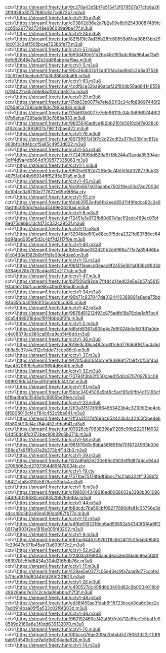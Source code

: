cctv1,https://stream1.freetv.fun/9c278a43d5bf7e515412f079507a71cfb8a263ff4938b30757880c9c7cd972b7.m3u8
cctv1,https://stream1.freetv.fun/cctv1-35.m3u8
cctv1,https://stream1.freetv.fun/c03802d36e2a7b2a99e6b925430087489fccc65b2677927349e696039a9ba47f.m3u8
cctv1,https://stream1.freetv.fun/cctv1-24.m3u8
cctv1,https://stream1.freetv.fun/82f5f9fc7ad35b28fc60553d81ea988f3bb291dc010c3af1505bcae723b6fe77.m3u8
cctv1,https://stream1.freetv.fun/cctv1-57.m3u8
cctv1,https://stream1.freetv.fun/b93d490e51d26c48c193adc68a964aaf3a96dfd82649e7ad2b2dd88abb4af9aa.m3u8
cctv1,https://stream1.freetv.fun/cctv1-5.m3u8
cctv1,https://stream1.freetv.fun/90c26db02d12a4f2fab3ad9a0c2b6a3752672c97ee13cebcb3f1b3b386c8ba68.m3u8
cctv1,https://stream1.freetv.fun/cctv1-63.m3u8
cctv1,https://stream1.freetv.fun/4cdf6ce32ba96acaf22f80db58ad641465590794022c657d9e84df03a1de5f7b.m3u8
cctv1,https://stream1.freetv.fun/cctv1-29.m3u8
cctv1,https://stream1.freetv.fun/17dd63b0077e7efe96113c34cfb89697446f207b5efca7395ade183c7885a833.m3u8
cctv1,https://stream1.freetv.fun/17dd63b0077e7efe96113c34cfb89697446f207b5efca7395ade183c7885a833.m3u8
cctv1,https://stream1.freetv.fun/9605646adfce182bb2101b5610cbf7e028c64f62cad0c993807b7961f2bae422.m3u8
cctv1,https://stream1.freetv.fun/cctv1-76.m3u8
cctv1,https://stream1.freetv.fun/8973ff67af3f7c2d22cdf2a379e20b1bc812e963bfb3fd4bccf5a85c4953d022.m3u8
cctv1,https://stream1.freetv.fun/cctv1-54.m3u8
cctv1,https://stream1.freetv.fun/772478f6dd829a87f8b244a11aeda35394ae3d1f4d9a4db664d1f39577335063.m3u8
cctv1,https://stream1.freetv.fun/cctv1-1.m3u8
cctv1,https://stream1.freetv.fun/0905e6f82d72f6c6a745f5f5bf328779cb3348751e044b96934fff521f5d97a5.m3u8
cctv1,https://stream1.freetv.fun/cctv1-45.m3u8
cctv1,https://stream1.freetv.fun/8c6fe567b03aabbe7502f9ea23d78d7003d6c104cc3a6790e777672e65b9f86a.ctv
cctv1,https://stream1.freetv.fun/cctv1-55.ctv
cctv1,https://stream1.freetv.fun/6deb3952e4b8fb2eed85d1149fedca90c2e90a016c050dcfea5a45469e0629ad.m3u8
cctv1,https://stream1.freetv.fun/cctv1-8.m3u8
cctv1,https://stream1.freetv.fun/72451e1a972fb80d97e1ac1f2adc469ec07bf8e075deb9c13cfd72c332c2953f.m3u8
cctv1,https://stream1.freetv.fun/cctv1-11.m3u8
cctv1,https://stream1.freetv.fun/3204bbd5f0e88cc0f5dca2321fd63786cc64bd91abd085ef5d3c4bf7d2f17f8e.m3u8
cctv1,https://stream1.freetv.fun/cctv1-40.m3u8
cctv1,https://stream1.freetv.fun/bfec4bae052420b2dd966a77fe7a85446ba81c0436e1582b0bf1fd1a08d4dae6.m3u8
cctv1,https://stream1.freetv.fun/cctv1-13.m3u8
cctv1,https://stream1.freetv.fun/0bf4f1eaecd0eaac9f2455e301af836c9933d83846d28b7978cd4af82e2177ab.m3u8
cctv1,https://stream1.freetv.fun/cctv1-47.m3u8
cctv1,https://stream1.freetv.fun/b2f206d92de17f4d4d14ed02e5e3b57b561593a0551f8d1ccde88c49ed263ad0.m3u8
cctv1,https://stream1.freetv.fun/cctv1-34.m3u8
cctv1,https://stream1.freetv.fun/99b71c837047da3124410388891a6eda75bd93b35fdba0f860f51acdbf6cc435.m3u8
cctv1,https://stream1.freetv.fun/cctv1-42.m3u8
cctv1,https://stream1.freetv.fun/9876d81212493c875adfb18a78cbe1aff1bc490a544892184acf91f4bbd3f3fa.m3u8
cctv1,https://stream1.freetv.fun/cctv1-2.m3u8
cctv1,https://stream1.freetv.fun/d6bfd8367a905e4c7d8f024b5d501f81a0dec4e08379ce380ca66ca9ab5f46dd.m3u8
cctv1,https://stream1.freetv.fun/cctv1-36.m3u8
cctv1,https://stream1.freetv.fun/b18e3c38ca492dc8f1c6d7765b91675c4a5d0b9a5c37e4c912e9ddd77cdb85c0.m3u8
cctv1,https://stream1.freetv.fun/cctv1-37.m3u8
cctv1,https://stream1.freetv.fun/9f70f5d60b14bb1ef93886f17fa8f20f55f4a36ac45206f6c5a5bf9654d6e4fb.m3u8
cctv1,https://stream1.freetv.fun/cctv1-32.m3u8
cctv1,https://stream1.freetv.fun/70794f3b92f050caed15d0c876709780c08699029dc54f5ea91d1a6b1cf437af.m3u8
cctv1,https://stream1.freetv.fun/cctv1-61.m3u8
cctv1,https://stream1.freetv.fun/5bbc3404506a5bf8c5acf95d0ffb4d15166cfb11ba4ba1c3546e0c8665be81ee.m3u8
cctv1,https://stream1.freetv.fun/cctv1-23.m3u8
cctv1,https://stream1.freetv.fun/2ff3a31517df8664653423b4c32105f2be4eb8f5805010cf4c784c452c9ba641.m3u8
cctv1,https://stream1.freetv.fun/2ff3a31517df8664653423b4c32105f2be4eb8f5805010cf4c784c452c9ba641.m3u8
cctv1,https://stream1.freetv.fun/03926cb79638398a11285c90b222911693264d56dc9fc0172bec90b39c6b371b.m3u8
cctv1,https://stream1.freetv.fun/cctv1-58.m3u8
cctv1,https://stream1.freetv.fun/961876d0c8bba36f6519d7018724963b00d568ce7a9f1f1b31e2b373b4f1d2b3.m3u8
cctv1,https://stream1.freetv.fun/cctv1-39.m3u8
cctv1,https://stream1.freetv.fun/132a9fd62e230e69c0903efffd87d4cc94d427095062cd2797364d89f478034b.ctv
cctv1,https://stream1.freetv.fun/cctv1-19.ctv
cctv1,https://stream1.freetv.fun/7571be7517df6df6bcc71c21ab322ff1359bf258421cfa8c310b5879ac535dc4.m3u8
cctv1,https://stream1.freetv.fun/cctv1-6.m3u8
cctv1,https://stream1.freetv.fun/c1980814348616ed0068602a3398b361096544f6d026830ceb16352b979defda.m3u8
cctv1,https://stream1.freetv.fun/cctv1-44.m3u8
cctv1,https://stream1.freetv.fun/b8dcdc7ba56cbf09277896dfa81c05756e3da4cc48c5b0ad6ea090ab987fb77a.m3u8
cctv1,https://stream1.freetv.fun/cctv1-12.m3u8
cctv1,https://stream1.freetv.fun/a4f6e6163319cb6ad59892a54343f514a9ff20917af903f2ee1818e005f43202.m3u8
cctv1,https://stream1.freetv.fun/cctv1-9.m3u8
cctv1,https://stream1.freetv.fun/e87ac64457c976111fc8524f11c25da508b807c29647c571b45ab13a609917c2.m3u8
cctv1,https://stream1.freetv.fun/cctv1-52.m3u8
cctv1,https://stream1.freetv.fun/22403a316904aac4ea53ed06a6c9ea5f40f56397b1c55d8434a304d2f65db76c.m3u8
cctv1,https://stream1.freetv.fun/cctv1-17.m3u8
cctv1,https://stream1.freetv.fun/429ae5e0377c05e43ec9fa7aae9d77ccafe257fdca1816d8044bfd285f231613.m3u8
cctv1,https://stream1.freetv.fun/cctv1-26.m3u8
cctv1,https://stream1.freetv.fun/c490527dc498d8d3400d82c9b0004018b948626a6d7e37c2cbda06abbbd17f3f.m3u8
cctv1,https://stream1.freetv.fun/cctv1-48.m3u8
cctv1,https://stream1.freetv.fun/ed56f455ae3fdab6f18723bceb3da6c3ee2e7ad0914baa05f5a533c02f6f303d.m3u8
cctv1,https://stream1.freetv.fun/cctv1-46.m3u8
cctv1,https://stream1.freetv.fun/960192460e742af597efd712c6fee1c5baf1e90589d2166e6e3f0dd636132070.m3u8
cctv1,https://stream1.freetv.fun/cctv1-70.m3u8
cctv1,https://stream1.freetv.fun/00bccd76ae209a2fbb4d5276032d22c11df8bab914549c0cd7a8d9d064ada628.m3u8
cctv1,https://stream1.freetv.fun/cctv1-14.m3u8
